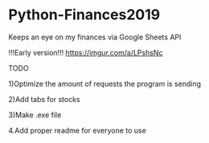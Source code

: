 # Python-Finances2019
Keeps an eye on my finances via Google Sheets API

!!!Early version!!!
https://imgur.com/a/LPshsNc

TODO

1)Optimize the amount of requests the program is sending

2)Add tabs for stocks

3)Make .exe file

4.Add proper readme for everyone to use
